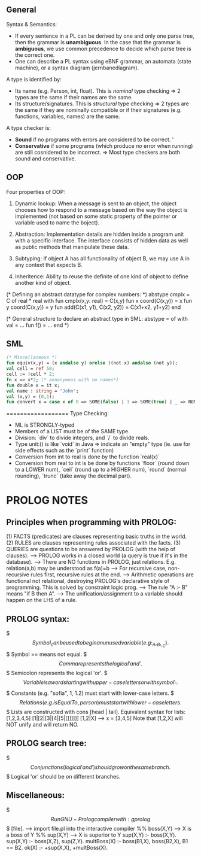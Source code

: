 General
-------

Syntax & Semantics:
- If every sentence in a PL can be derived by one and only one
parse tree, then the grammar is **unambiguous**. In the case
that the grammar is **ambiguous**, we use common precedence to
decide which parse tree is the correct one.
- One can describe a PL syntax using eBNF grammar, an automata 
(state machine), or a syntax diagram (jernbanediagram).

A type is identified by:
- Its name (e.g. Person, int, float). This is *nominal* type
checking => 2 types are the same if their names are the same.
- Its structure/signatures. This is *structural* type checking =>
2 types are the same if they are nominally compatible or if 
their signatures (e.g. functions, variables, names) are the same.

A type checker is:
- **Sound** if no programs with errors are considered to be correct. '
- **Conservative** if some programs (which produce *no* error
when running) are still cosnidered to be incorrect.
=> Most type checkers are both sound and conservative.

OOP
---

Four properties of OOP:

1. Dynamic lookup: When a message is sent to an object, the
object chooses how to respond to a message based on the way
the object is implemented (not based on some static property
of the pointer or variable used to name the boject).

2. Abstraction: Implementation details are hidden inside a
program unit with a specific interface. The interface consists
of hidden data as well as public methods that manipulate these data.

3. Subtyping: If object A has all functionality of object B,
we may use A in any context that expects B.

4. Inheritence: Ability to reuse the definite of one kind of
object to define another kind of object.




(* Defining an abstract datatype for complex numbers: *)
abstype cmplx = C of real * real with
	fun cmplx(x,y: real) = C(x,y)
	fun x coord(C(x,y)) = x
	fun y coord(C(x,y)) = y
	fun add(C(x1, y1), C(x2, y2)) = C(x1+x2, y1+y2)
end

(* General structure to declare an abstract type in SML:
abstype <name> = <constructor> of <type> with
	val <pattern> = <body>
	...
	fun f(<pattern>) = <body>
	...
end *)








SML
---





```sml
(* Miscellaneous *)
fun equiv(x,y) = (x andalso y) orelse ((not x) andalso (not y));
val cell = ref 50;
cell := !cell * 2;
fn x => x*2; (* annonymous with no names*)
fun double x = it x;
val name : string = "John";
val (x,y) = (0,1);
fun convert x = case x of 0 => SOME(false) | 1 => SOME(true) | _ => NONE;
```




================== Type Checking:
- ML is STRONGLY-typed
- Members of a LIST must be of the SAME type.
- Division: ´div´ to divide integers, and ´/´ to divide reals.
- Type unit:() is like ´void´ in Java => indicate an "empty" type (ie. use for side 
effects such as the ´print´ function)
- Conversion from int to real is done by the function ´real(x)´
- Conversion from real to int is be done by functions ´floor´ (round down to a LOWER
num), ´ceil´ (round up to a HIGHER num), ´round´ (normal rounding), ´trunc´ (take
away the decimal part).





PROLOG NOTES
============

Principles when programming with PROLOG:
----------------------------------------
(1) FACTS (predicates) are clauses representing basic truths in the world.
(2) RULES are clauses representing rules associated with the facts.
(3) QUERIES are questions to be answered by PROLOG (with the help of clauses).
--> PROLOG works in a closed world (a query is true if it's in the database).
--> There are NO functions in PROLOG, just relations.
	E.g. relation(a,b) may be understood as f(a)=b
--> For recursive case, non-recursive rules first, recursive rules at the end.
--> Arithmetic operations are functional not relational, destroying PROLOG's
	declarative style of programming. This is solved by constraint logic prog.
--> The rule "A :- B" means "if B then A".
--> The unification/assignment to a variable should happen on the LHS of a rule.

PROLOG syntax:
--------------
$$$ Symbol _ can be used to begin an unused variable (e.g: _A, _B, _, _C).
$$$ Symbol \== means not equal.
$$$ Comma represents the logical 'and'.
$$$ Semicolon represents the logical 'or'.
$$$ Variable is a word starting with upper-case letters or with symbol '_'.
$$$ Constants (e.g. "sofia", 1, 1.2) must start with lower-case letters.
$$$ Relations (e.g. isEqualTo, person) must start with lower-case letters.
$$$ Lists are constructed with cons [head | tail]. Equivalent syntax for lists:
	[1,2,3,4,5]
	[1|[2|[3|[4|[5|[]]]]]]
	[1,2|X] --> x = [3,4,5]
	Note that [1,2,X] will NOT unify and will return NO.

PROLOG search tree:
-------------------
$$$ Conjunctions (logical 'and') should grow on the same branch.
$$$ Logical 'or' should be on different branches.

Miscellaneous:
--------------
$$$ Run GNU-Prolog compiler with: gprolog
$$$ [file]. --> import file.pl into the interactive compiler
%% boss(X,Y) --> X is a boss of Y
%% sup(X,Y) --> X is superior to Y
sup(X,Y) :- boss(X,Y).
sup(X,Y) :- boss(X,Z), sup(Z,Y).
multBoss(X) :- boss(B1,X), boss(B2,X), B1 \== B2.
ok(X) :- \+sup(X,X), \+multBoss(X).